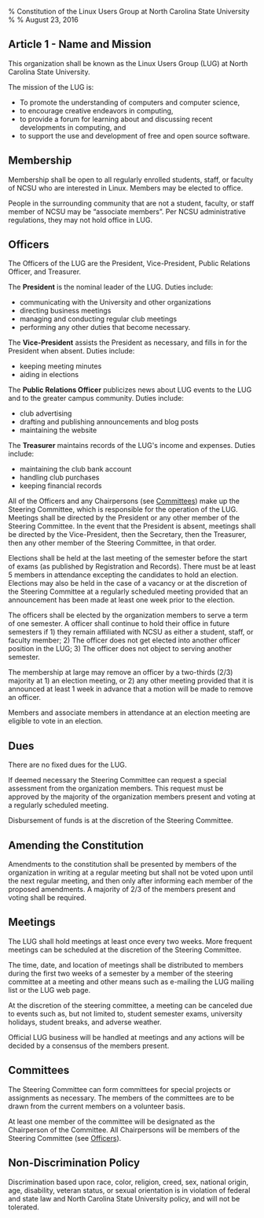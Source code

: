 % Constitution of the Linux Users Group at North Carolina State University
%
% August 23, 2016

## Article 1 - Name and Mission

This organization shall be known as the Linux Users Group (LUG) at North
Carolina State University.

The mission of the LUG is:

* To promote the understanding of computers and computer science,
* to encourage creative endeavors in computing,
* to provide a forum for learning about and discussing recent developments in computing, and
* to support the use and development of free and open source software.

## Membership

Membership shall be open to all regularly enrolled students, staff, or
faculty of NCSU who are interested in Linux. Members may be elected to
office.

People in the surrounding community that are not a student, faculty, or
staff member of NCSU may be “associate members”. Per NCSU administrative
regulations, they may not hold office in LUG.


## Officers

The Officers of the LUG are the President, Vice-President, Public Relations
Officer, and Treasurer.

The **President** is the nominal leader of the LUG.
Duties include:

* communicating with the University and other organizations
* directing business meetings
* managing and conducting regular club meetings
* performing any other duties that become necessary.

The **Vice-President** assists the President as necessary, and fills in
for the President when absent.
Duties include:

* keeping meeting minutes
* aiding in elections

The **Public Relations Officer** publicizes news about LUG events to the
LUG and to the greater campus community.
Duties include:

* club advertising
* drafting and publishing announcements and blog posts
* maintaining the website

The **Treasurer** maintains records of the LUG's income and expenses.
Duties include:

* maintaining the club bank account
* handling club purchases
* keeping financial records

All of the Officers and any Chairpersons (see [Committees](#committees))
make up the Steering Committee, which is responsible for the operation of
the LUG. Meetings shall be directed by the President or any other member
of the Steering Committee. In the event that the President is absent,
meetings shall be directed by the Vice-President, then the Secretary,
then the Treasurer, then any other member of the Steering Committee, in
that order.

Elections shall be held at the last meeting of the semester before the
start of exams (as published by Registration and Records). There must be
at least 5 members in attendance excepting the candidates to hold an
election. Elections may also be held in the case of a vacancy or at the
discretion of the Steering Committee at a regularly scheduled meeting
provided that an announcement has been made at least one week prior to
the election.

The officers shall be elected by the organization members to serve a
term of one semester. A officer shall continue to hold their office in
future semesters if 1) they remain affiliated with NCSU as either a
student, staff, or faculty member; 2) The officer does not get elected
into another officer position in the LUG; 3) The officer does not object
to serving another semester.

The membership at large may remove an officer by a two-thirds (2/3)
majority at 1) an election meeting, or 2) any other meeting provided
that it is announced at least 1 week in advance that a motion will be
made to remove an officer.

Members and associate members in attendance at an election meeting are
eligible to vote in an election.


## Dues

There are no fixed dues for the LUG.

If deemed necessary the Steering Committee can request a special
assessment from the organization members. This request must be approved
by the majority of the organization members present and voting at a
regularly scheduled meeting.

Disbursement of funds is at the discretion of the Steering Committee.


## Amending the Constitution

Amendments to the constitution shall be presented by members of the
organization in writing at a regular meeting but shall not be voted upon
until the next regular meeting, and then only after informing each
member of the proposed amendments. A majority of 2/3 of the members
present and voting shall be required.


## Meetings

The LUG shall hold meetings at least once every two weeks. More frequent
meetings can be scheduled at the discretion of the Steering Committee.

The time, date, and location of meetings shall be distributed to members
during the first two weeks of a semester by a member of the steering
committee at a meeting and other means such as e-mailing the LUG mailing
list or the LUG web page.

At the discretion of the steering committee, a meeting can be canceled
due to events such as, but not limited to, student semester exams,
university holidays, student breaks, and adverse weather.

Official LUG business will be handled at meetings and any actions will
be decided by a consensus of the members present.


## Committees

The Steering Committee can form committees for special projects or
assignments as necessary. The members of the committees are to be drawn
from the current members on a volunteer basis.

At least one member of the committee will be designated as the
Chairperson of the Committee. All Chairpersons will be members of the
Steering Committee (see [Officers](#officers)).

## Non-Discrimination Policy

Discrimination based upon race, color, religion, creed, sex, national origin, age, disability, veteran status, or sexual orientation is in violation of federal and state law and North Carolina State University policy, and will not be tolerated.
